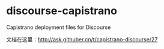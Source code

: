 # discourse-capistrano
Capistrano deployment files for Discourse

文档在这里：http://ask.githuber.cn/t/capistrano-discourse/27

